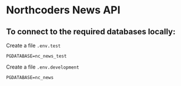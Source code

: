 # Northcoders News API

## To connect to the required databases locally:

Create a file `.env.test`

```
PGDATABASE=nc_news_test
```

Create a file `.env.development`

```
PGDATABASE=nc_news
```